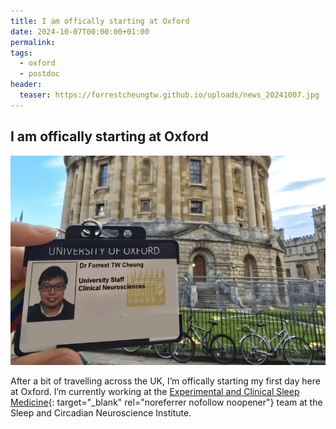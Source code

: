 ```yaml
---
title: I am offically starting at Oxford
date: 2024-10-07T00:00:00+01:00
permalink:
tags:
  - oxford
  - postdoc
header:
  teaser: https://forrestcheungtw.github.io/uploads/news_20241007.jpg
---
```

## I am offically starting at Oxford

![](/uploads/news_20241007.jpg)

After a bit of travelling across the UK, I’m offically starting my first day here at Oxford. I’m currently working at the [Experimental and Clinical Sleep Medicine](https://www.ndcn.ox.ac.uk/research/experimental-and-clinical-sleep-medicine-group){: target="_blank" rel="noreferrer nofollow noopener"} team at the Sleep and Circadian Neuroscience Institute.